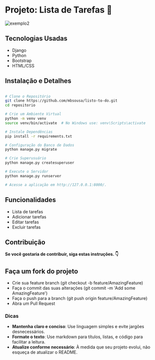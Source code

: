 

# Projeto: Lista de Tarefas 📑
![exemplo2](https://github.com/user-attachments/assets/5b2e3691-e82e-4ba7-a4f4-dfb304c02d58)

## Tecnologias Usadas

- Django
- Python
- Bootstrap
- HTML/CSS

## Instalação e Detalhes

```bash

# Clone o Repositório
git clone https://github.com/mbsousa/listo-to-do.git
cd repositorio

# Crie um Ambiente Virtual
python -m venv venv
source venv/bin/activate  # No Windows use: venv\Scripts\activate

# Instale Dependências
pip install -r requirements.txt

# Configuração do Banco de Dados
python manage.py migrate

# Crie Superusuário
python manage.py createsuperuser

# Execute o Servidor
python manage.py runserver

# Acesse a aplicação em http://127.0.0.1:8000/.
```

## Funcionalidades

- Lista de tarefas
- Adicionar tarefas
- Editar tarefas
- Excluir tarefas

## Contribuição

**Se você gostaria de contribuir, siga estas instruções. 👇**

## Faça um fork do projeto

- Crie sua feature branch (git checkout -b feature/AmazingFeature)
- Faça o commit das suas alterações (git commit -m 'Add some AmazingFeature')
- Faça o push para a branch (git push origin feature/AmazingFeature)
- Abra um Pull Request

### Dicas

- **Mantenha claro e conciso**: Use linguagem simples e evite jargões desnecessários.
- **Formate o texto**: Use markdown para títulos, listas, e código para facilitar a leitura.
- **Atualize conforme necessário**: À medida que seu projeto evolui, não esqueça de atualizar o README.


